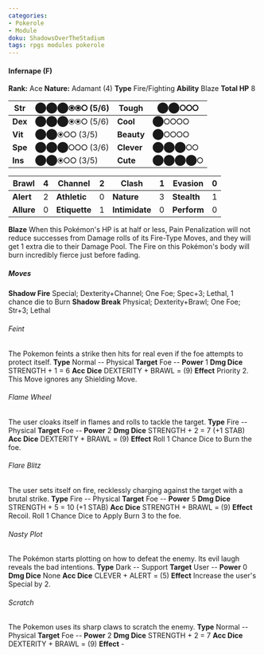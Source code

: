 ```yaml
---
categories:
- Pokerole
- Module
doku: ShadowsOverTheStadium
tags: rpgs modules pokerole
---
```

#### Infernape (F)

**Rank:** Ace
**Nature:** Adamant (4)
**Type** Fire/Fighting
**Ability** Blaze
**Total HP** 8

| **Str** | ⬤⬤⬤⦿⦿⭘ (5/6) | **Tough** |  ⬤⬤⭘⭘⭘
|---------|---------------|-----------|--------
| **Dex** | ⬤⬤⬤⦿⦿⭘ (5/6) | **Cool** |  ⬤⭘⭘⭘⭘
| **Vit** | ⬤⬤⦿⭘⭘ (3/5) | **Beauty** |  ⬤⭘⭘⭘⭘
| **Spe** | ⬤⬤⬤⭘⭘⭘ (3/6) | **Clever** |  ⬤⬤⬤⭘⭘
| **Ins** | ⬤⬤⦿⭘⭘ (3/5) | **Cute** |  ⬤⬤⬤⬤⭘

| **Brawl** |  4 | **Channel** | 2 | **Clash** |  1 | **Evasion** | 0
|-----------|----|-------------|---|-----------|----|-------------|---
| **Alert** |  2 | **Athletic** | 0 | **Nature** | 3 | **Stealth** | 1
| **Allure** | 0 | **Etiquette** | 1 | **Intimidate** | 0 | **Perform** | 0

**Blaze** When this Pokémon's HP is at half or less, Pain Penalization will not reduce successes from Damage rolls of its Fire-Type Moves, and they will get 1 extra die to their Damage Pool. 
The Fire on this Pokémon's body will burn incredibly fierce just before fading.

##### Moves


**Shadow Fire** Special; Dexterity+Channel; One Foe; Spec+3; Lethal, 1 chance die to Burn
**Shadow Break** Physical; Dexterity+Brawl; One Foe; Str+3; Lethal

###### Feint
The Pokemon feints a strike then hits for real even if the foe attempts to protect itself.
**Type** Normal -- Physical
**Target** Foe -- **Power** 1
**Dmg Dice** STRENGTH + 1 = 6
**Acc Dice** DEXTERITY + BRAWL = (9)
**Effect** Priority 2. This Move ignores any Shielding Move.

###### Flame Wheel
The user cloaks itself in flames and rolls to tackle the target.
**Type** Fire -- Physical
**Target** Foe -- **Power** 2
**Dmg Dice** STRENGTH + 2 = 7 (+1 STAB)
**Acc Dice** DEXTERITY + BRAWL = (9)
**Effect** Roll 1 Chance Dice to Burn the foe.

###### Flare Blitz
The user sets itself on fire, recklessly charging against the target with a brutal strike.
**Type** Fire -- Physical
**Target** Foe -- **Power** 5
**Dmg Dice** STRENGTH + 5 = 10 (+1 STAB)
**Acc Dice** STRENGTH + BRAWL = (9)
**Effect** Recoil. Roll 1 Chance Dice to Apply Burn 3 to the foe.

###### *Nasty Plot*
The Pokémon starts plotting on how to defeat the enemy. Its evil laugh reveals the bad intentions.
**Type** Dark -- Support
**Target** User -- **Power** 0
**Dmg Dice** None
**Acc Dice** CLEVER + ALERT = (5)
**Effect** Increase the user's Special by 2.

###### Scratch
The Pokemon uses its sharp claws to scratch the enemy.
**Type** Normal -- Physical
**Target** Foe -- **Power** 2
**Dmg Dice** STRENGTH + 2 = 7
**Acc Dice** DEXTERITY + BRAWL = (9)
**Effect** -